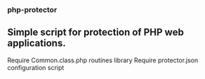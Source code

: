 ### php-protector

## Simple script for protection of PHP web applications.

Require Common.class.php routines library 
Require protector.json configuration script 



